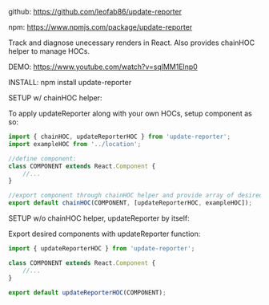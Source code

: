 github: https://github.com/leofab86/update-reporter

npm: https://www.npmjs.com/package/update-reporter


Track and diagnose unecessary renders in React. Also provides chainHOC helper to manage HOCs.

DEMO: https://www.youtube.com/watch?v=sqlMM1Elnp0


INSTALL:
npm install update-reporter


SETUP w/ chainHOC helper:

To apply updateReporter along with your own HOCs, setup component as so:

```javascript
import { chainHOC, updateReporterHOC } from 'update-reporter';
import exampleHOC from '../location';

//define component:
class COMPONENT extends React.Component {
	//...
}

//export component through chainHOC helper and provide array of desired HOCs
export default chainHOC(COMPONENT, [updateReporterHOC, exampleHOC]);
```


SETUP w/o chainHOC helper, updateReporter by itself:

Export desired components with updateReporter function:

```javascript
import { updateReporterHOC } from 'update-reporter';

class COMPONENT extends React.Component {
	//...
}

export default updateReporterHOC(COMPONENT);
```
